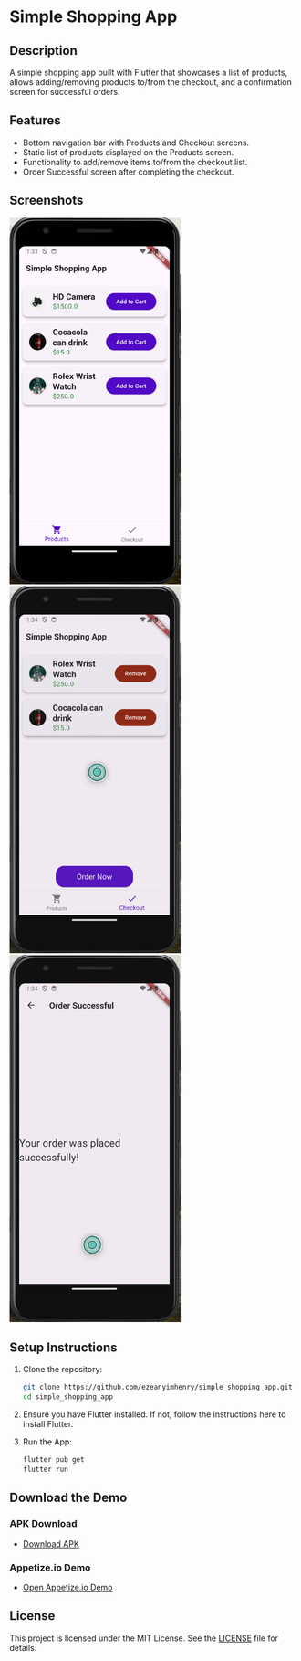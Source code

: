 # Simple Shopping App

## Description
A simple shopping app built with Flutter that showcases a list of products, allows adding/removing products to/from the checkout, and a confirmation screen for successful orders.

## Features
- Bottom navigation bar with Products and Checkout screens.
- Static list of products displayed on the Products screen.
- Functionality to add/remove items to/from the checkout list.
- Order Successful screen after completing the checkout.

## Screenshots
<img src="assets/screenshots/product.png" alt="Products Screen" width="300">
<img src="assets/screenshots/checkout.png" alt="Checkout Screen" width="300">
<img src="assets/screenshots/order.png" alt="Order Successful Screen" width="300">

## Setup Instructions
1. Clone the repository:
   ```bash
   git clone https://github.com/ezeanyimhenry/simple_shopping_app.git
   cd simple_shopping_app

2. Ensure you have Flutter installed. If not, follow the instructions here to install Flutter.

1. Run the App:
   ```bash
   flutter pub get
   flutter run

## Download the Demo

### APK Download
- [Download APK](https://drive.google.com/file/d/1i_L45AoqwQIHFVaFENX6s-GYHZnGiIJc/view?usp=sharing)

### Appetize.io Demo
- [Open Appetize.io Demo](https://appetize.io/app/54lf4lgii7hftqbutw7vqqcjoa?device=pixel7&osVersion=13.0)

## License

This project is licensed under the MIT License. See the [LICENSE](LICENSE) file for details.
